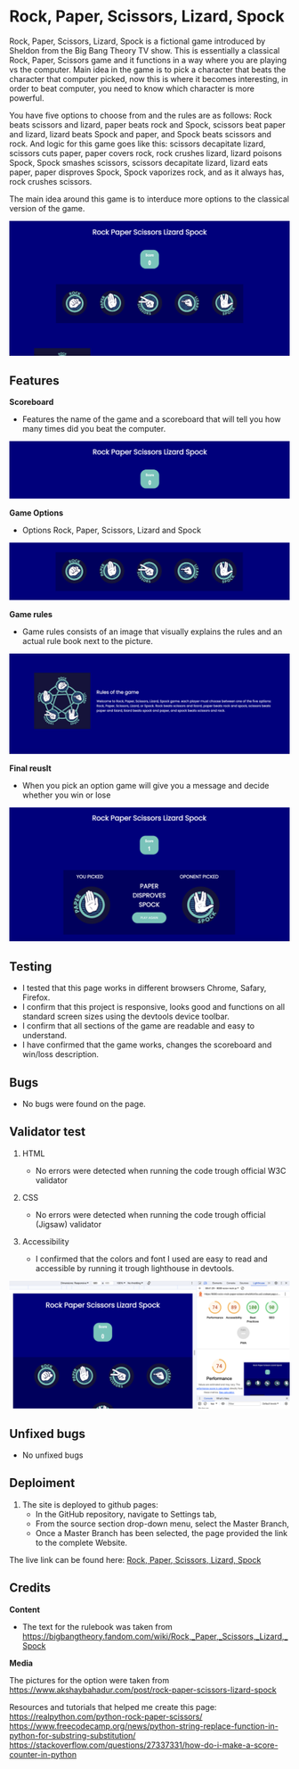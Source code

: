 # Rock, Paper, Scissors, Lizard, Spock

Rock, Paper, Scissors, Lizard, Spock is a fictional game introduced by Sheldon from the Big Bang Theory TV show. This is essentially a classical Rock, Paper, Scissors game and it functions in a way where you are playing vs the computer. Main idea in the game is to pick a character that beats the character that computer picked, now this is where it becomes interesting, in order to beat computer, you need to know which character is more powerful.

You have five options to choose from and the rules are as follows: Rock beats scissors and lizard, paper beats rock and Spock, scissors beat paper and lizard, lizard beats Spock and paper, and Spock beats scissors and rock. And logic for this game goes like this: scissors decapitate lizard, scissors cuts paper, paper covers rock, rock crushes lizard, lizard poisons Spock, Spock smashes scissors, scissors decapitate lizard, lizard eats paper, paper disproves Spock, Spock vaporizes rock, and as it always has, rock crushes scissors.

The main idea around this game is to interduce more options to the classical version of the game.

![image-of-the-project](assets/images/Home%20screen.png)

## Features

**Scoreboard**

* Features the name of the game and a scoreboard that will tell you how many times did you beat the computer.

![image-of-the-navigation](assets/images/Scoreboard.png)

**Game Options**

* Options Rock, Paper, Scissors, Lizard and Spock

![image-of-the-header](assets/images/Options.png)

**Game rules**

* Game rules consists of an image that visually explains the rules and an actual rule book next to the picture.

![image-of-the-about-section](assets/images/Rules.png)

**Final reuslt**

* When you pick an option game will give you a message and decide whether you win or lose

![image-of-the-about-section](assets/images/Result.png)

## Testing

* I tested that this page works in different browsers Chrome, Safary, Firefox.
* I confirm that this project is responsive, looks good and functions on all standard screen sizes using the devtools device toolbar.
* I confirm that all sections of the game are readable and easy to understand.
* I have confirmed that the game works, changes the scoreboard and win/loss description.

## Bugs

* No bugs were found on the page.

## Validator test

1. HTML
   * No errors were detected when running the code trough official W3C validator

2. CSS
   * No errors were detected when running the code trough official (Jigsaw) validator

3. Accessibility
   * I confirmed that the colors and font I used are easy to read and accessible by running it trough lighthouse in devtools.

![image-of-the-project](assets/images/Lighthouse%20score.png)

## Unfixed bugs

* No unfixed bugs

## Deploiment

1. The site is deployed to github pages:
   * In the GitHub repository, navigate to Settings tab,
   * From the source section drop-down menu, select the Master Branch,
   * Once a Master Branch has been selected, the page provided the link to the complete Website.

The live link can be found here: [Rock, Paper, Scissors, Lizard, Spock](https://ocicv.github.io/rock-paper-scissors-lizard-spock/)

## Credits

**Content**

* The text for the rulebook was taken from  <https://bigbangtheory.fandom.com/wiki/Rock,_Paper,_Scissors,_Lizard,_Spock>

**Media**

The pictures for the option were taken from <https://www.akshaybahadur.com/post/rock-paper-scissors-lizard-spock>

Resources and tutorials that helped me create this page:
<https://realpython.com/python-rock-paper-scissors/>
https://www.freecodecamp.org/news/python-string-replace-function-in-python-for-substring-substitution/
https://stackoverflow.com/questions/27337331/how-do-i-make-a-score-counter-in-python

